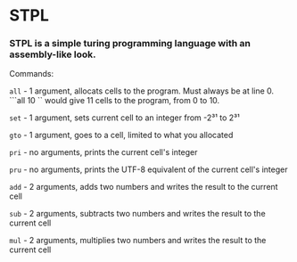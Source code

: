 # STPL
### STPL is a simple turing programming language with an assembly-like look.


Commands:


```all``` - 1 argument, allocats cells to the program. Must always be at line 0. ```all 10 `` would give 11 cells to the program, from 0 to 10.


```set``` - 1 argument, sets current cell to an integer from -2³¹ to 2³¹


```gto``` - 1 argument, goes to a cell, limited to what you allocated 


```pri``` - no arguments, prints the current cell's integer


```pru``` - no arguments, prints the UTF-8 equivalent of the current cell's integer 


```add``` - 2 arguments, adds two numbers and writes the result to the current cell


```sub``` - 2 arguments, subtracts two numbers and writes the result to the current cell

```mul``` - 2 arguments, multiplies two numbers and writes the result to the current cell